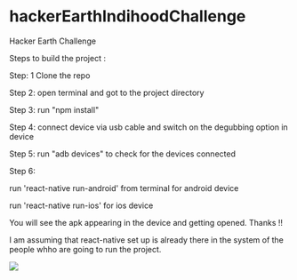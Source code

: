 # hackerEarthIndihoodChallenge
Hacker Earth Challenge


Steps to build the project :

Step: 1
Clone the repo

Step 2: 
open terminal and got to the project directory

Step 3:
run "npm install"

Step 4: 
connect device via usb cable and switch on the degubbing option in device

Step 5: 
run "adb devices" to check for the devices connected

Step 6:

run 'react-native run-android' from terminal for android device

run 'react-native run-ios' for ios device


You will see the apk appearing in the device and getting opened.
Thanks !!

I am assuming that react-native set up is already there in the system of the people whho are going to run the project.


![](GIF-200301_133227.gif)

